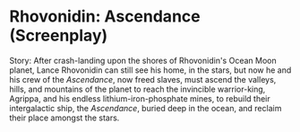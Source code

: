 # Rhovonidin: Ascendance (Screenplay)

Story: After crash-landing upon the shores of Rhovonidin's Ocean Moon planet, Lance Rhovonidin can still see his home, in the stars, but now he and his crew of the *Ascendance*, now freed slaves, must ascend the valleys, hills, and mountains of the planet to reach the invincible warrior-king, Agrippa, and his endless lithium-iron-phosphate mines, to rebuild their intergalactic ship, the *Ascendance*, buried deep in the ocean, and reclaim their place amongst the stars.
